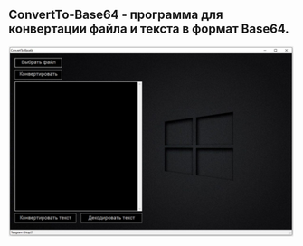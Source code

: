 ## ConvertTo-Base64 - программа для конвертации файла и текста в формат Base64.

![Image alt](https://github.com/Lifailon/ConvertTo-Base64/blob/rsa/Interface.jpg)
